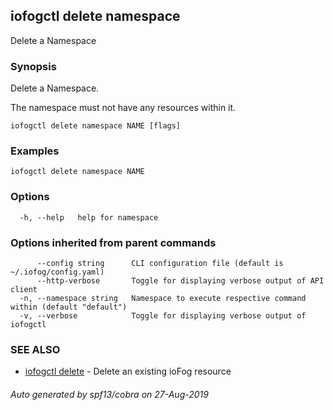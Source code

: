 ## iofogctl delete namespace

Delete a Namespace

### Synopsis

Delete a Namespace.

The namespace must not have any resources within it.

```
iofogctl delete namespace NAME [flags]
```

### Examples

```
iofogctl delete namespace NAME
```

### Options

```
  -h, --help   help for namespace
```

### Options inherited from parent commands

```
      --config string      CLI configuration file (default is ~/.iofog/config.yaml)
      --http-verbose       Toggle for displaying verbose output of API client
  -n, --namespace string   Namespace to execute respective command within (default "default")
  -v, --verbose            Toggle for displaying verbose output of iofogctl
```

### SEE ALSO

* [iofogctl delete](iofogctl_delete.md)	 - Delete an existing ioFog resource

###### Auto generated by spf13/cobra on 27-Aug-2019

